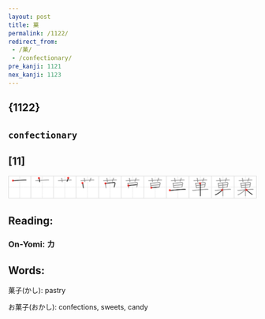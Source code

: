 ```yaml
---
layout: post
title: 菓
permalink: /1122/
redirect_from:
 - /菓/
 - /confectionary/
pre_kanji: 1121
nex_kanji: 1123
---
```


## {1122}

## `confectionary`

## [11]

<div class="stroke"><img src="../images/E88F93.png" /></div>

## Reading:

### On-Yomi: カ

## Words:

菓子(かし): pastry

お菓子(おかし): confections, sweets, candy
